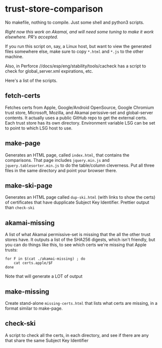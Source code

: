 # trust-store-comparison

No makefile, nothing to compile.  Just some shell and python3 scripts.

*Right now this work on Akamai, and will need some tuning to make it
work elsewhere.  PR's accepted.*

If you run this script on, say, a Linux host, but want to view the
generated files somewhere else, make sure to copy `*.html` and `*.js`
to the other machine.

Also, in Perforce //docs/esp/eng/stability/tools/cacheck has a script
to check for global_server.xml expirations, etc.

Here's a list of the scripts.

## fetch-certs

Fetches certs from Apple, Google/Android OpenSource, Google Chromium trust
store, Microsoft, Mozilla, and Akamai perissive-set and global-server
contents.  It actually uses a public GitHub repo to get the external certs.
Each trust store has its own directory.  Environment variable LSG can
be set to point to which LSG host to use.

## make-page

Generates an HTML page, called `index.html`, that contains the comparisons.
That page includes `jquery.min.js` and `jquery.tablesorter.min.js` to do the
table/column cleverness.  Put all three files in the same directory and point
your browser there.

## make-ski-page

Generates an HTML page called `dup-ski.html` (with links to show the certs)
of certificates that have dupplicate Subject Key Identifier. Prettier output
than `check-ski`

## akamai-missing

A list of what Akamai permissive-set is missing that the all the other
trust stores have. It outputs a list of the SHA256 digests, which isn't
friendly, but you can do things like this, to see
which certs we're missing that Apple trusts:

```
for F in $(cat ./akamai-missing) ; do
    cat certs.apple/$F
done
```

Note that will generate a LOT of output

## make-missing

Create stand-alone `missing-certs.html` that lists what certs are missing,
in a format similar to make-page.

## check-ski

A script to check all the certs, in each directory, and see if there
are any that share the same Subject Key Identifier


